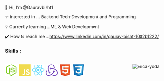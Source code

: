 👋 Hi, I’m @Gauravbisht1

✨ Interested in ... Backend Tech-Development and Programming 

💡 Currently learning ...ML & Web Development

✔️ How to reach me ...https://www.linkedin.com/in/gaurav-bisht-1082b1222/

### Skills :
<div dir="auto"><br>
  <img height="40" align="center" alt="Erica-Ruby" width="40" src="https://raw.githubusercontent.com/devicons/devicon/master/icons/nodejs/nodejs-original.svg" style="max-width: 100%;">
              
  <img height="40" align="center" alt="Erica-Js" width="40" src="https://raw.githubusercontent.com/devicons/devicon/master/icons/javascript/javascript-plain.svg" style="max-width: 100%;">
              
  <img height="40" align="center" alt="Erica-React" width="40" src="https://raw.githubusercontent.com/devicons/devicon/master/icons/react/react-original.svg" style="max-width: 100%;">
              
  <img height="40" align="center" alt="Erica-Redux" width="40" src="https://raw.githubusercontent.com/devicons/devicon/master/icons/redux/redux-original.svg" style="max-width: 100%;">
              
  <img height="40" align="center" alt="Erica-HTML" width="40" src="https://raw.githubusercontent.com/devicons/devicon/master/icons/html5/html5-original.svg" style="max-width: 100%;">
              
  <img height="40" align="center" alt="Erica-CSS" width="40" src="https://raw.githubusercontent.com/devicons/devicon/master/icons/css3/css3-original.svg" style="max-width: 100%;">
  <img align="right" height="180em" alt="Erica-yoda" src="https://camo.githubusercontent.com/3e2117f8e7f11eeb55c8f71b9f8e39d7e7767cde7255482915fb9c0df3998083/68747470733a2f2f6d656469612e67697068792e636f6d2f6d656469612f6c343451717a36674f364a6956563370752f67697068792e676966" data-canonical-src="https://media.giphy.com/media/l44Qqz6gO6JiVV3pu/giphy.gif" style="max-width: 100%;">
</div>
